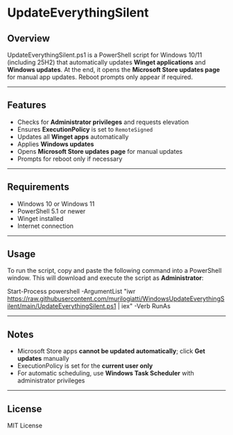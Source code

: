 # UpdateEverythingSilent

## Overview
UpdateEverythingSilent.ps1 is a PowerShell script for Windows 10/11 (including 25H2) that automatically updates **Winget applications** and **Windows updates**. At the end, it opens the **Microsoft Store updates page** for manual app updates. Reboot prompts only appear if required.

---

## Features
- Checks for **Administrator privileges** and requests elevation  
- Ensures **ExecutionPolicy** is set to `RemoteSigned`  
- Updates all **Winget apps** automatically  
- Applies **Windows updates**  
- Opens **Microsoft Store updates page** for manual updates  
- Prompts for reboot only if necessary  

---

## Requirements
- Windows 10 or Windows 11  
- PowerShell 5.1 or newer  
- Winget installed  
- Internet connection  

---
## Usage
To run the script, copy and paste the following command into a PowerShell window. This will download and execute the script as **Administrator**:

Start-Process powershell -ArgumentList "iwr https://raw.githubusercontent.com/murilogiatti/WindowsUpdateEverythingSilent/main/UpdateEverythingSilent.ps1 | iex" -Verb RunAs

---

## Notes
- Microsoft Store apps **cannot be updated automatically**; click **Get updates** manually  
- ExecutionPolicy is set for the **current user only**  
- For automatic scheduling, use **Windows Task Scheduler** with administrator privileges  

---

## License
MIT License
